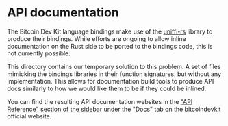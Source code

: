 # API documentation
The Bitcoin Dev Kit language bindings make use of the [uniffi-rs](https://github.com/mozilla/uniffi-rs) library to produce their bindings. While efforts are ongoing to allow inline documentation on the Rust side to be ported to the bindings code, this is not currently possible.

This directory contains our temporary solution to this problem. A set of files mimicking the bindings libraries in their function signatures, but without any implementation. This allows for documentation build tools to produce API docs similarly to how we would like them to be if they could be inlined.

You can find the resulting API documentation websites in the ["API Reference" section of the sidebar](https://bitcoindevkit.org/getting-started/) under the "Docs" tab on the bitcoindevkit official website.
